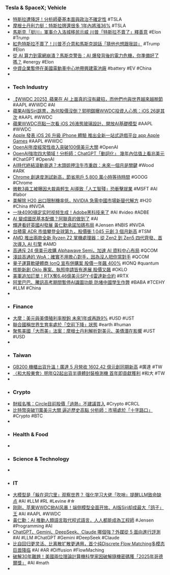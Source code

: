 ### Tesla & SpaceX; Vehicle
- [特斯拉遭降評！分析師憂基本面與政治不確定性](https://news.cnyes.com/news/id/6014242) #TSLA
- [摩根士丹利力挺：特斯拉牌還很多 1年內將漲36%](https://news.cnyes.com/news/id/6014060) #TSLA
- [馬斯克「挺川」軍事介入洛城移民示威 川普「特斯拉不賣了」釋善意](https://tw.news.yahoo.com/馬斯克-挺川-軍事介入洛城移民示威-川普-特斯拉不賣了-020004969.html) #Elon #Trump
- [紅色特斯拉不賣了！川普不介意和馬斯克說話「猜他也想跟我談」](https://news.cnyes.com/news/id/6014469) #Trump #Elon
- [從 AI 算力到電網崩潰？馬斯克警告：AI 爆發背後的電力危機，你準備好了嗎？](https://technews.tw/2025/06/10/power-grid-collapse/) #energy #Elon
- [中資企業暫停在美國電動車中心地帶興建電池廠](https://news.cnyes.com/news/id/6013513) #battery #EV #China
-
- ### Tech Industry
- [【WWDC 2025】蘋果在 AI 上面真的沒有藏招，而他們也與世界越來越脫節](https://www.inside.com.tw/article/38686-apple-has-no-hidden-ai-strategy-and-is-losing-touch-with-global-trends) #AAPL #WWDC #AI
- [蘋果AI版Siri跳票，為何股價沒倒？郭明錤曝WWDC投資人心態：iOS 26是其次](https://tw.news.yahoo.com/蘋果ai版siri跳票-為何股價沒倒-郭明錤曝wwdc投資人心態-ios-26是其次-063343003.html) #AAPL #WWDC
- [蘋果WWDC亮點一次看 iOS 26液態玻璃設計、開放AI基礎模型](https://www.cna.com.tw/news/ait/202506100186.aspx) #AAPL #WWDC
- [Apple 發表 iOS 26 升級 iPhone 體驗 推出全新一站式遊戲平台 app Apple Games](https://gnn.gamer.com.tw/detail.php?sn=286881) #AAPL #WWDC
- [OpenAI年度經常性收入突破100億美元大關](https://news.cnyes.com/news/id/6014402) #OpenAI
- [OpenAI強攻四大領域！分析師：ChatGPT「動詞化」 幾年內估值上看兆美元](https://news.cnyes.com/news/id/6014501) #ChatGPT #OpenAI
- [AI時代終結滾動衰退？木頭姐押注牛市重啟：未來一個月是關鍵](https://news.cnyes.com/news/id/6014455) #Wood #ARK
- [Chrome 創速度測試新高，節省用戶 5,800 萬小時等待時間](https://technews.tw/2025/06/10/chrome-speedometer-3/) #GOOG #Chrome
- [微軟3員工被曝因大裁員輕生 AI導致「人工智殘」恐衝擊就業](https://news.cnyes.com/news/id/6014450) #MSFT #AI #labor
- [美解除 H20 出口限制機率低，NVIDIA 急需中國市場新替代解方](https://technews.tw/2025/06/10/us-h20-export-restriction-on-china/) #H20 #China #NVDA
- [一块4090搞定实时视频生成！Adobe黑科技来了](https://www.jiqizhixin.com/articles/2025-06-10-4) #AI #video #ADBE
- [AI 變成國民基本配備？阿聯真的做到了](https://technews.tw/2025/06/10/stargate-uae/) #AI
- [輝達看好英國AI發展 黃仁勳承諾加碼布局](https://news.cnyes.com/news/id/6014141) #Jensen #NBIS #NVDA
- [台積電 ADR 市值攀登全球第九，股價衝 1,045 元創 3 個月新高](https://finance.technews.tw/2025/06/10/tsmc-adr-market-value-ranks-ninth-in-the-world/) #TSM
- [AMD 推出兩款全新 Ryzen Z2 掌機處理器：從 Zen2 到 Zen5 四代齊發、首次導入 AI 引擎](https://www.techbang.com/posts/123655-amd-ryzen-z2-handheld-processors-with-ai) #AMD
- [高通斥 24 億美元收購 Alphawave Semi，加速 AI 資料中心布局](https://technews.tw/2025/06/09/qualcomm-to-acquire-alphawave-semi/) #QCOM
- [淺談高通的 WoA：確實不用擔心對手，因為沒人把你當對手](https://technews.tw/2025/06/10/snapdragon-woa/) #QCOM
- [量子運算軟硬體商 IonQ 宣布併購案 股價一年飆 400%](https://finance.technews.tw/2025/06/10/ionq-announces-acquisition-of-oxford-ionics-shares-rise/) #IONQ #quantum
- [核能新創 Oklo 專案、執照申請皆有進展 股價又飆](https://finance.technews.tw/2025/06/10/oklo-stock-is-upgraded-to-buy-its-about-nuclear-fuel/) #OKLO
- [美軍追加訂單！RTX奪6.46億美元SPY-6雷達新合約](https://uanalyze.com.tw/articles/1255521370) #RTX
- [阿里巴巴、騰訊高考期間暫停AI識圖功能 防堵中國學生作弊](https://www.technice.com.tw/issues/ai/176560/) #BABA #TCEHY #LLM #China
-
- ### Finance
- [大摩：美元與美債殖利率脫鉤 未來1年或再跌9%](https://news.cnyes.com/news/id/6012918) #USD #UST
- [聯合國稱世界生育率處於「空前下降」狀態](https://www.bbc.com/zhongwen/articles/c3d47kdzn5vo/trad) #earth #human
- [聚焦美國「大而美」法案：摩根士丹利解析對美元、美債潛在影響](https://news.cnyes.com/news/id/6015322) #UST #USD
-
- ### Taiwan
- [GB200 機櫃出貨升溫！廣達 5 月營收 1602.42 億元創同期新高](https://finance.technews.tw/2025/06/09/gb200-cabinet/) #廣達 #TW
- [〈和大股東會〉明年Q2起出貨半導體封裝檢測機 首年即貢獻獲利](https://news.cnyes.com/news/id/6015133) #和大 #TW
-
- ### Crypto
- [財經名嘴：Circle目前股價「過熱」不建議買入](https://news.cnyes.com/news/id/6014517) #Crypto #CRCL
- [比特幣突破11萬美元大關 逼近歷史高點 分析師：市場處於「十字路口」](https://news.cnyes.com/news/id/6015282) #Crypto #BTC
-
- ### Health & Food
-
- ### Science & Technology
-
- ### IT
- [大模型是「躲在洞穴里」观察世界？ 强化学习大佬「吹哨」提醒LLM致命缺点](https://www.jiqizhixin.com/articles/2025-06-10-5) #AI #LLM #RL #Levine #☆
- [刚刚，苹果WWDC掀AI风暴！端侧模型全面开放、AI版Siri却成最大「鸽子」王](https://www.jiqizhixin.com/articles/2025-06-10-2) #AI #AAPL #WWDC
- [黃仁勳：AI 推動人類語言取代程式語言，人人都能成為工程師](https://technews.tw/2025/06/10/nvidia-ceo-says-programming-ai-is-similar-tp-how-to-program-a-person/) #Jensen #Programming #AI
- [ChatGPT、Gemini、DeepSeek、Claude 哪個強？外媒從 5 面向進行評測](https://www.techbang.com/posts/123630-chatgpt-gemini-deepseek-claude-ai-comparison) #AI #LLM #ChatGPT #Gemini #DeepSeek #Claude
- [比自回归更灵活、比离散扩散更通用，首个纯Discrete Flow Matching多模态巨兽降临](https://www.jiqizhixin.com/articles/2025-06-10) #AI #AR #Diffusion #FlowMaching
- [破解30年難題！美國兩位理論計算機科學家因破解隨機密碼獲「2025年哥德爾獎」](https://news.cnyes.com/news/id/6015481) #AI #math
-
